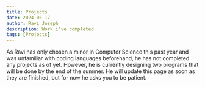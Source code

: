 ```yaml
---
title: Projects
date: 2024-06-17 
author: Ravi Joseph
description: Work i've completed
tags: [Projects]
---
```


As Ravi has only chosen a minor in Computer Science this past year and was unfamiliar with coding languages beforehand, he has not completed any projects as of yet. However, he is currently designing two programs that will be done by the end of the summer. He will update this page as soon as they are finished, but for now he asks you to be patient.